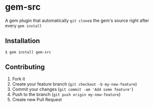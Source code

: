# gem-src

A gem plugin that automatically `git clone`s the gem's source right after every `gem install`

## Installation

    $ gem install gem-src

## Contributing

1. Fork it
2. Create your feature branch (`git checkout -b my-new-feature`)
3. Commit your changes (`git commit -am 'Add some feature'`)
4. Push to the branch (`git push origin my-new-feature`)
5. Create new Pull Request
